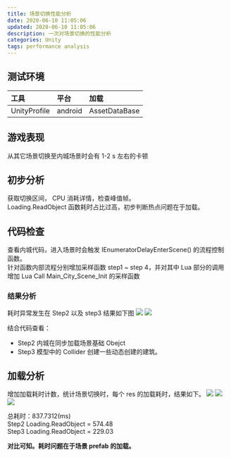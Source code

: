 ```yaml
---
title: 场景切换性能分析
date: 2020-06-10 11:05:06
updated: 2020-06-10 11:05:06
description: 一次对场景切换的性能分析
categories: Unity
tags: performance analysis
---
```


## 测试环境

|工具|平台|加载|
|:--|:--|:--|
|UnityProfile|android|AssetDataBase|

## 游戏表现
从其它场景切换至内城场景时会有 1-2 s 左右的卡顿

## 初步分析
获取切换区间， CPU 消耗详情，检查峰值帧。  
Loading.ReadObject 函数耗时占比过高，初步判断热点问题在于加载。

## 代码检查
查看内城代码，进入场景时会触发 IEnumerator<float>DelayEnterScene() 的流程控制函数。  
针对函数内部流程分别增加采样函数 step1 ~ step 4，并对其中 Lua 部分的调用增加 Lua Call Main_City_Scene_Init 的采样函数

### 结果分析

耗时异常发生在 Step2 以及 step3 结果如下图
![](./场景切换性能分析/2.png)
![](./场景切换性能分析/1.png)

结合代码查看：  
- Step2 内城在同步加载场景基础 Obejct
- Step3 模型中的 Collider 创建一些动态创建的建筑。

## 加载分析
增加加载耗时计数，统计场景切换时，每个 res 的加载耗时，结果如下。
![](./场景切换性能分析/3.png)
![](./场景切换性能分析/4.png)
![](./场景切换性能分析/5.png)

总耗时：837.7312(ms)  
Step2 Loading.ReadObject = 574.48  
Step3 Loading.ReadObject = 229.03  

**对比可知。耗时问题在于场景 prefab 的加载。**